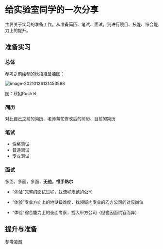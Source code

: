 # 给实验室同学的一次分享

主要关于实习的准备工作，从准备简历、笔试、面试，到进行项目、技能、综合能力上的提升。

## 准备实习

### 总体

参考之前绘制的秋招准备脑图：

![image-20210126131453588](https://image-host-toky.oss-cn-shanghai.aliyuncs.com/image-20210126131453588.png)

图：秋招Rush B

### 简历

对比自己之前的简历、老师帮忙修改后的简历、目前的简历

### 笔试

-   性格测试
-   普通测试
-   专业测试

### 面试

多面，多面，多面，**无他，惟手熟尔**

-   “体验”完整的面试过程，找流程规范的公司

-   “体验”专业方向上的地狱级难度，找领域内专业的乙方公司的对应岗位
-   “体验”综合能力上的全面考察，找大甲方公司（但也因面试官而异）



## 提升与准备

参考脑图
